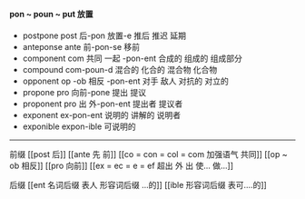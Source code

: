 #### pon ~ poun ~ put 放置

- postpone  post 后-pon 放置-e 推后 推迟 延期 
- anteponse ante 前-pon-se 移前
- component com 共同 一起 -pon-ent  合成的 组成的 组成部分
- compound com-poun-d 混合的 化合的 混合物 化合物
- opponent op -ob 相反 -pon-ent 对手 敌人 对抗的 对立的
- propone pro 向前-pone 提出    提议 
- proponent  pro 出 外-pon-ent  提出者 提议者
- exponent  ex-pon-ent   说明的 讲解的 说明者 
- exponible  expon-ible 可说明的

----
前缀
[[post 后]]
[[ante 先 前]]
[[co = con  = col = com  加强语气 共同]]
[[op ~ ob 相反]]
[[pro 向前]]
[[ex  = ec = e = ef 超出 外 出 使... 做...]]

后缀
[[ent 名词后缀  表人 形容词后缀 ...的]]
[[ible 形容词后缀 表可....的]]
